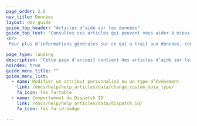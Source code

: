 ```yaml
---
page_order: 2.5
nav_title: Données
layout: dev_guide
guide_top_header: "Articles d’aide sur les données"
guide_top_text: "Consultez ces articles qui peuvent vous aider à mieux comprendre les nuances de données dans Braze. <br>
<br>
 Pour plus d’informations générales sur ce qui a trait aux données, consultez nos articles de la section <a href='/docs/user_guide/data_and_analytics/'>Data & Analytics</a> (Données et analyses) !"

page_type: landing
description: "Cette page d’accueil contient des articles d’aide sur les données dans Braze."
noindex: true
guide_menu_title: ""
guide_menu_list:
  - name: Modifier un attribut personnalisé ou un type d’événement
    link: /docs/help/help_articles/data/change_custom_data_type/
    fa_icon: fas fa-table
  - name: Comportement du Dispatch ID
    link: /docs/help/help_articles/data/dispatch_id/
    fa_icon: fas fa-id-badge

---
```

